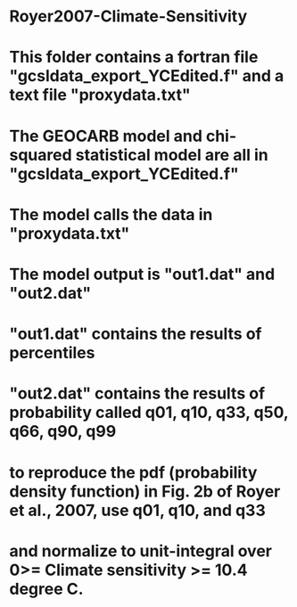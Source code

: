 # Royer2007-Climate-Sensitivity
# This folder contains a fortran file "gcsldata_export_YCEdited.f" and a text file "proxydata.txt"
# The GEOCARB model and chi-squared statistical model are all in "gcsldata_export_YCEdited.f"
# The model calls the data in "proxydata.txt"
# The model output is "out1.dat" and "out2.dat"
# "out1.dat" contains the results of percentiles
# "out2.dat" contains the results of probability called q01, q10, q33, q50, q66, q90, q99
# to reproduce the pdf (probability density function) in Fig. 2b of Royer et al., 2007, use q01, q10, and q33 
# and normalize to unit-integral over 0>= Climate sensitivity >= 10.4 degree C.


